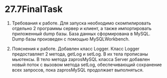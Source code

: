 # 27.7FinalTask
1.	Требования к работе.
Для запуска необходимо скомпилировать отдельно 2 программы сервер и клиент, а также импортировать приложенный dump базы.
База данных сформирована в MySQL.
Dump базы произведен с помощью MySQLWorkbench.

2.	Пояснения к работе.
Добавлен класс Logger.
Класс Logger предоставляет 2 метода, getLog и setLog. В их тела прописаны мьютексы.
В тело метода zaprosMySQL класса Server добавлен новый поток с вызовом метода setLog, обеспечивающий сохранение всех запросов, пока zaprosMySQL продолжает выполняться.

